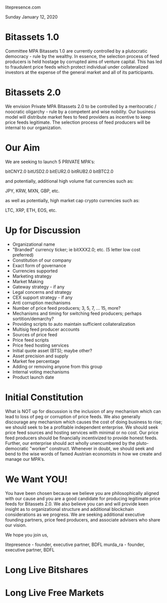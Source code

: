 litepresence.com

Sunday January 12, 2020


# Bitassets 1.0

Committee MPA Bitassets 1.0 are currently controlled by a plutocratic democracy - rule by the wealthy.   In essence, the selection process of feed producers is held hostage by corrupted aims of venture capital.   This has led to fraudulent price feeds which protect individual under collateralized investors at the expense of the general market and all of its participants. 



# Bitassets 2.0

We envision Private MPA Bitassets 2.0 to be controlled by a meritocratic / noocratic oligarchy - rule by a competent and wise nobility.  Our business model will distribute market fees to feed providers as incentive to keep price feeds legitimate. The selection process of feed producers will be internal to our organization.



# Our Aim

We are seeking to launch 5 PRIVATE MPA's: 

bitCNY2.0
bitUSD2.0
bitEUR2.0
bitRUB2.0
bitBTC2.0

and potentially, additional high volume fiat currencies such as:

JPY, KRW, MXN, GBP, etc. 

as well as potentially, high market cap crypto currencies such as:

LTC, XRP, ETH, EOS, etc.



# Up for Discussion

- Organizational name
- "Branded" currency ticker; ie bitXXX2.0; etc. (5 letter low cost preferred) 
- Constitution of our company
- Exact form of governance
- Currencies supported
- Marketing strategy
- Market Making
- Gateway strategy - if any
- Legal concerns and strategy
- CEX support strategy - if any
- Anti corruption mechanisms
- Number of price feed producers; 3, 5, 7, ... 15, more? 
- Mechanisms and timing for switching feed producers; perhaps sortition/demarchy?
- Providing scripts to auto maintain sufficient collateralization
- Multisig feed producer accounts
- Sources of price feed
- Price feed scripts
- Price feed hosting services
- Initial quote asset (BTS); maybe other?
- Asset precision and supply
- Market fee percentage
- Adding or removing anyone from this group
- Internal voting mechanisms
- Product launch date



# Initial Constitution

What is NOT up for discussion is the inclusion of any mechanism which can lead to loss of peg or corruption of price feeds.  We also generally discourage any mechanism which causes the cost of doing business to rise; we should seek to be a profitable independent enterprise.   We should seek price feed sources and hosting services with minimal or no cost.  Our price feed producers should be financially incentivized to provide honest feeds.  Further, our enterprise should act wholly unencumbered by the pluto-democratic "worker" construct.  Whenever in doubt, we should seek and bend to the wise words of famed Austrian economists in how we create and manage our MPA's.



# We Want YOU!

You have been chosen because we believe you are philosophically aligned with our cause and you are a good candidate for producing legitimate price feeds for Bitassets 2.0.  We also believe you can and will provide keen insight as to organizational structure and additional blockchain considerations as we progress.   We are seeking additional executive founding partners, price feed producers, and associate advisers who share our vision.



We hope you join us,

litepresence - founder, executive partner, BDFL
murda_ra - founder, executive partner, BDFL


# Long Live Bitshares 
# Long Live Free Markets
